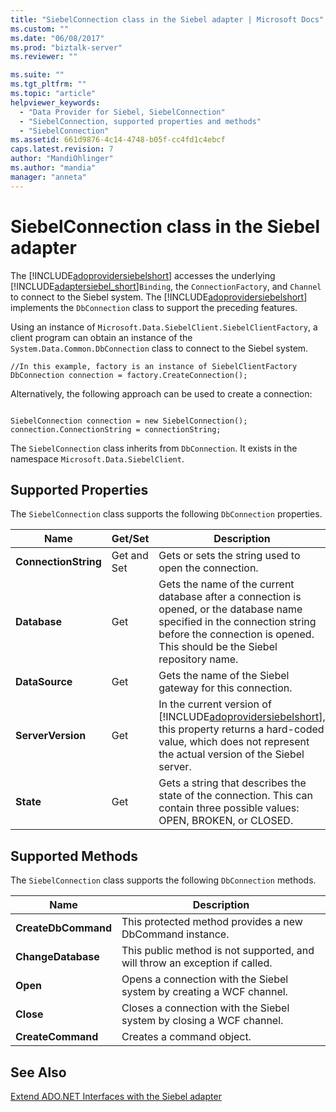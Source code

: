```yaml
---
title: "SiebelConnection class in the Siebel adapter | Microsoft Docs"
ms.custom: ""
ms.date: "06/08/2017"
ms.prod: "biztalk-server"
ms.reviewer: ""

ms.suite: ""
ms.tgt_pltfrm: ""
ms.topic: "article"
helpviewer_keywords: 
  - "Data Provider for Siebel, SiebelConnection"
  - "SiebelConnection, supported properties and methods"
  - "SiebelConnection"
ms.assetid: 661d9876-4c14-4748-b05f-cc4fd1c4ebcf
caps.latest.revision: 7
author: "MandiOhlinger"
ms.author: "mandia"
manager: "anneta"
---
```

# SiebelConnection class in the Siebel adapter
The [!INCLUDE[adoprovidersiebelshort](../../includes/adoprovidersiebelshort-md.md)] accesses the underlying [!INCLUDE[adaptersiebel_short](../../includes/adaptersiebel-short-md.md)]`Binding`, the `ConnectionFactory`, and `Channel` to connect to the Siebel system. The [!INCLUDE[adoprovidersiebelshort](../../includes/adoprovidersiebelshort-md.md)] implements the `DbConnection` class to support the preceding features.  

 Using an instance of `Microsoft.Data.SiebelClient.SiebelClientFactory`, a client program can obtain an instance of the `System.Data.Common.DbConnection` class to connect to the Siebel system.  

```  
//In this example, factory is an instance of SiebelClientFactory  
DbConnection connection = factory.CreateConnection();  
```  

 Alternatively, the following approach can be used to create a connection:  

```  

SiebelConnection connection = new SiebelConnection();  
connection.ConnectionString = connectionString;  
```  

 The `SiebelConnection` class inherits from `DbConnection`. It exists in the namespace `Microsoft.Data.SiebelClient`.  

## Supported Properties  
 The `SiebelConnection` class supports the following `DbConnection` properties.  


|         Name         |   Get/Set   |                                                                                                      Description                                                                                                       |
|----------------------|-------------|------------------------------------------------------------------------------------------------------------------------------------------------------------------------------------------------------------------------|
| **ConnectionString** | Get and Set |                                                                                  Gets or sets the string used to open the connection.                                                                                  |
|     **Database**     |     Get     |        Gets the name of the current database after a connection is opened, or the database name specified in the connection string before the connection is opened. This should be the Siebel repository name.         |
|    **DataSource**    |     Get     |                                                                                Gets the name of the Siebel gateway for this connection.                                                                                |
|  **ServerVersion**   |     Get     | In the current version of [!INCLUDE[adoprovidersiebelshort](../../includes/adoprovidersiebelshort-md.md)], this property returns a hard-coded value, which does not represent the actual version of the Siebel server. |
|      **State**       |     Get     |                                               Gets a string that describes the state of the connection. This can contain three possible values: OPEN, BROKEN, or CLOSED.                                               |

## Supported Methods  
 The `SiebelConnection` class supports the following `DbConnection` methods.  

|Name|Description|  
|----------|-----------------|  
|**CreateDbCommand**|This protected method provides a new DbCommand instance.|  
|**ChangeDatabase**|This public method is not supported, and will throw an exception if called.|  
|**Open**|Opens a connection with the Siebel system by creating a WCF channel.|  
|**Close**|Closes a connection with the Siebel system by closing a WCF channel.|  
|**CreateCommand**|Creates a command object.|  

## See Also  
 [Extend ADO.NET Interfaces with the Siebel adapter](../../adapters-and-accelerators/adapter-siebel/extend-ado-net-interfaces-with-the-siebel-adapter.md)